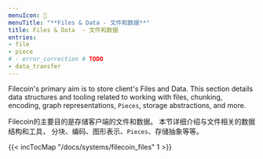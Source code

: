 ```yaml
---
menuIcon: 📑
menuTitle: "**Files & Data - 文件和数据**"
title: Files & Data  - 文件和数据
entries:
- file
- piece
# - error_correction # TODO
- data_transfer
---
```


Filecoin's primary aim is to store client's Files and Data.
This section details data structures and tooling related to working with files,
chunking, encoding, graph representations, `Pieces`, storage abstractions, and more.

Filecoin的主要目的是存储客户端的文件和数据。
本节详细介绍与文件相关的数据结构和工具，
分块、编码、图形表示、`Pieces`、存储抽象等等。

{{< incTocMap "/docs/systems/filecoin_files" 1 >}}
